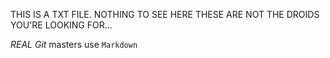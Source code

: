 THIS IS A TXT FILE. NOTHING TO SEE HERE
THESE ARE NOT THE DROIDS YOU'RE LOOKING FOR...

_REAL_ *Git* masters use `Markdown`
